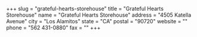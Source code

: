 +++
slug = "grateful-hearts-storehouse"
title = "Grateful Hearts Storehouse"
name = "Grateful Hearts Storehouse"
address = "4505 Katella Avenue"
city = "Los Alamitos"
state = "CA"
postal = "90720"
website = ""
phone = "562 431-0880"
fax = ""
+++
